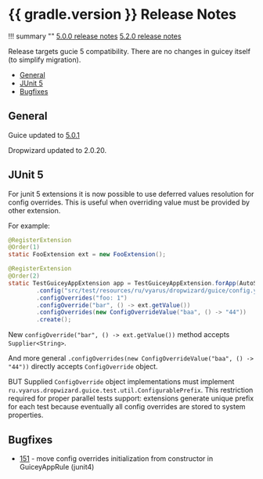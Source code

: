 # {{ gradle.version }} Release Notes

!!! summary ""
    [5.0.0 release notes](http://xvik.github.io/dropwizard-guicey/5.0.0/about/release-notes/)
    [5.2.0 release notes](http://xvik.github.io/dropwizard-guicey/5.1.0/about/release-notes/)

Release targets gucie 5 compatibility. There are no changes in guicey itself (to simplify migration). 

* [General](#general)
* [JUnit 5](#junit-5) 
* [Bugfixes](#bugfixes)

## General

Guice updated to [5.0.1](https://github.com/google/guice/wiki/Guice501)

Dropwizard updated to 2.0.20.

## JUnit 5

For junit 5 extensions it is now possible to use deferred values resolution for config overrides. 
This is useful when overriding value must be provided by other extension.

For example:

```java
@RegisterExtension
@Order(1)
static FooExtension ext = new FooExtension();

@RegisterExtension
@Order(2)
static TestGuiceyAppExtension app = TestGuiceyAppExtension.forApp(AutoScanApplication.class)
        .config("src/test/resources/ru/vyarus/dropwizard/guice/config.yml")
        .configOverrides("foo: 1")
        .configOverride("bar", () -> ext.getValue())
        .configOverrides(new ConfigOverrideValue("baa", () -> "44"))
        .create();
```

New `configOverride("bar", () -> ext.getValue())` method accepts `Supplier<String>`.

And more general `.configOverrides(new ConfigOverrideValue("baa", () -> "44"))` directly accepts 
`ConfigOverride` object. 

BUT Supplied `ConfigOverride` object implementations must implement `ru.vyarus.dropwizard.guice.test.util.ConfigurablePrefix`.
This restriction required for proper parallel tests support: extensions generate unique prefix for
each test because eventually all config overrides are stored to system properties.

## Bugfixes

* [151](https://github.com/xvik/dropwizard-guicey/issues/151) - move config overrides initialization from constructor in GuiceyAppRule (junit4)